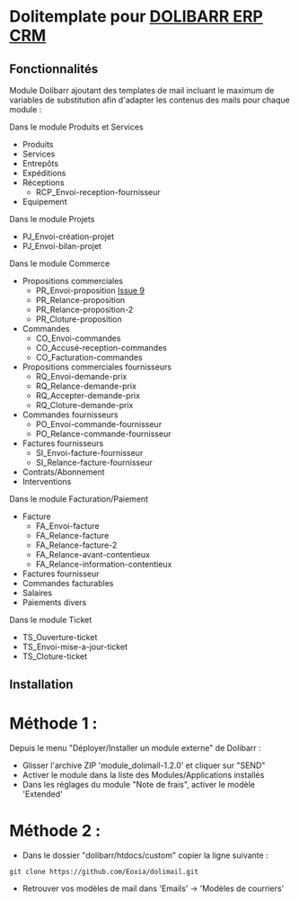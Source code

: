 # Dolitemplate pour [DOLIBARR ERP CRM](https://www.dolibarr.org)

## Fonctionnalités

Module Dolibarr ajoutant des templates de mail incluant le maximum de variables de substitution afin d'adapter les contenus des mails pour chaque module :

Dans le module Produits et Services

- Produits
- Services
- Entrepôts
- Expéditions
- Réceptions
  - RCP_Envoi-reception-fournisseur
- Equipement

Dans le module Projets

- PJ_Envoi-création-projet
- PJ_Envoi-bilan-projet

Dans le module Commerce

- Propositions commerciales
  - PR_Envoi-proposition [Issue 9](https://github.com/Eoxia/dolitemplate/issues/9)
  - PR_Relance-proposition
  - PR_Relance-proposition-2
  - PR_Cloture-proposition
- Commandes
  - CO_Envoi-commandes
  - CO_Accusé-reception-commandes
  - CO_Facturation-commandes
- Propositions commerciales fournisseurs
  - RQ_Envoi-demande-prix
  - RQ_Relance-demande-prix
  - RQ_Accepter-demande-prix
  - RQ_Cloture-demande-prix
- Commandes fournisseurs
  - PO_Envoi-commande-fournisseur
  - PO_Relance-commande-fournisseur
- Factures fournisseurs
  - SI_Envoi-facture-fournisseur
  - SI_Relance-facture-fournisseur
- Contrats/Abonnement
- Interventions

Dans le module Facturation/Paiement

- Facture
  - FA_Envoi-facture
  - FA_Relance-facture
  - FA_Relance-facture-2
  - FA_Relance-avant-contentieux
  - FA_Relance-information-contentieux
- Factures fournisseur
- Commandes facturables
- Salaires
- Paiements divers


Dans le module Ticket

- TS_Ouverture-ticket
- TS_Envoi-mise-a-jour-ticket
- TS_Cloture-ticket

## Installation

# Méthode 1 :

Depuis le menu "Déployer/Installer un module externe" de Dolibarr : 

- Glisser l'archive ZIP 'module_dolimail-1.2.0' et cliquer sur "SEND"
- Activer le module dans la liste des Modules/Applications installés
- Dans les réglages du module "Note de frais", activer le modèle 'Extended'

# Méthode 2 :

- Dans le dossier "dolibarr/htdocs/custom" copier la ligne suivante :
``` 
git clone https://github.com/Eoxia/dolimail.git
```
- Retrouver vos modèles de mail dans 'Emails' -> 'Modèles de courriers'

